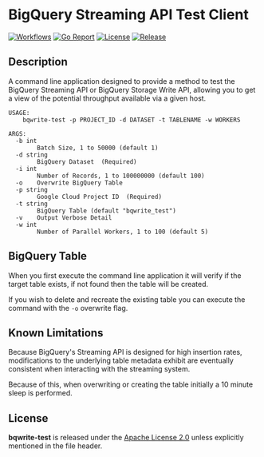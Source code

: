 # BigQuery Streaming API Test Client

[![Workflows](https://github.com/wintermi/bqwrite-test/workflows/Go/badge.svg)](https://github.com/wintermi/bqwrite-test/actions/workflows/go.yml)
[![Go Report](https://goreportcard.com/badge/github.com/wintermi/bqwrite-test)](https://goreportcard.com/report/github.com/wintermi/bqwrite-test)
[![License](https://img.shields.io/github/license/wintermi/bqwrite-test.svg)](https://github.com/wintermi/bqwrite-test/blob/main/LICENSE)
[![Release](https://img.shields.io/github/v/release/wintermi/bqwrite-test?include_prereleases)](https://github.com/wintermi/bqwrite-test/releases)


## Description

A command line application designed to provide a method to test the BigQuery Streaming API or BigQuery Storage Write API, allowing you to get a view of the potential throughput available via a given host.

```
USAGE:
    bqwrite-test -p PROJECT_ID -d DATASET -t TABLENAME -w WORKERS

ARGS:
  -b int
    	Batch Size, 1 to 50000 (default 1)
  -d string
    	BigQuery Dataset  (Required)
  -i int
    	Number of Records, 1 to 100000000 (default 100)
  -o	Overwrite BigQuery Table
  -p string
    	Google Cloud Project ID  (Required)
  -t string
    	BigQuery Table (default "bqwrite_test")
  -v	Output Verbose Detail
  -w int
    	Number of Parallel Workers, 1 to 100 (default 5)
```

## BigQuery Table

When you first execute the command line application it will verify if the target table exists, if not found then the table will be created.

If you wish to delete and recreate the existing table you can execute the command with the `-o` overwrite flag.

## Known Limitations

Because BigQuery's Streaming API is designed for high insertion rates, modifications to the underlying table metadata exhibit are eventually consistent when interacting with the streaming system.

Because of this, when overwriting or creating the table initially a 10 minute sleep is performed.


## License

**bqwrite-test** is released under the [Apache License 2.0](https://github.com/wintermi/bqwrite-test/blob/main/LICENSE) unless explicitly mentioned in the file header.
